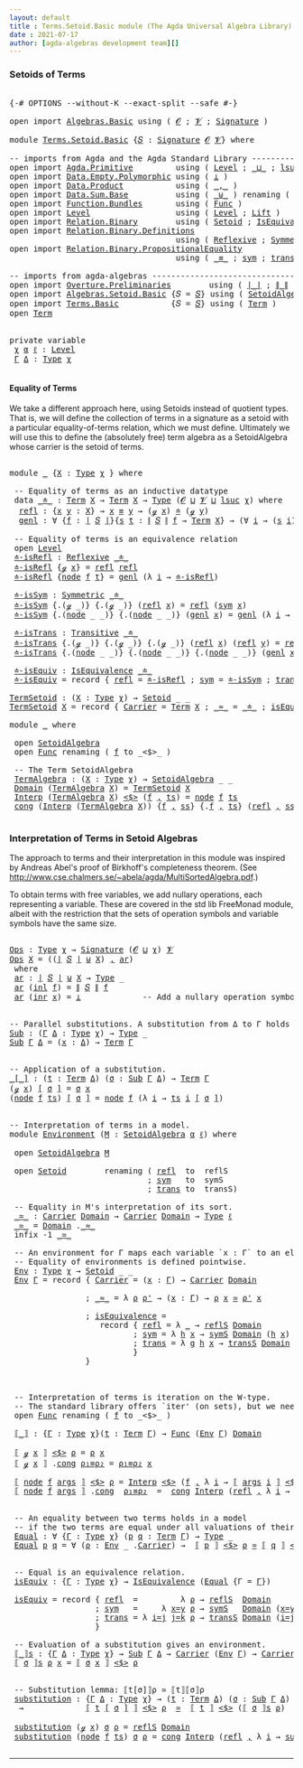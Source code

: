 ```yaml
---
layout: default
title : Terms.Setoid.Basic module (The Agda Universal Algebra Library)
date : 2021-07-17
author: [agda-algebras development team][]
---
```


### Setoids of Terms

<pre class="Agda">

<a id="194" class="Symbol">{-#</a> <a id="198" class="Keyword">OPTIONS</a> <a id="206" class="Pragma">--without-K</a> <a id="218" class="Pragma">--exact-split</a> <a id="232" class="Pragma">--safe</a> <a id="239" class="Symbol">#-}</a>

<a id="244" class="Keyword">open</a> <a id="249" class="Keyword">import</a> <a id="256" href="Algebras.Basic.html" class="Module">Algebras.Basic</a> <a id="271" class="Keyword">using</a> <a id="277" class="Symbol">(</a> <a id="279" href="Algebras.Basic.html#1210" class="Generalizable">𝓞</a> <a id="281" class="Symbol">;</a> <a id="283" href="Algebras.Basic.html#1212" class="Generalizable">𝓥</a> <a id="285" class="Symbol">;</a> <a id="287" href="Algebras.Basic.html#3576" class="Function">Signature</a> <a id="297" class="Symbol">)</a>

<a id="300" class="Keyword">module</a> <a id="307" href="Terms.Setoid.Basic.html" class="Module">Terms.Setoid.Basic</a> <a id="326" class="Symbol">{</a><a id="327" href="Terms.Setoid.Basic.html#327" class="Bound">𝑆</a> <a id="329" class="Symbol">:</a> <a id="331" href="Algebras.Basic.html#3576" class="Function">Signature</a> <a id="341" href="Algebras.Basic.html#1210" class="Generalizable">𝓞</a> <a id="343" href="Algebras.Basic.html#1212" class="Generalizable">𝓥</a><a id="344" class="Symbol">}</a> <a id="346" class="Keyword">where</a>

<a id="353" class="Comment">-- imports from Agda and the Agda Standard Library -------------------------------------------</a>
<a id="448" class="Keyword">open</a> <a id="453" class="Keyword">import</a> <a id="460" href="Agda.Primitive.html" class="Module">Agda.Primitive</a>         <a id="483" class="Keyword">using</a> <a id="489" class="Symbol">(</a> <a id="491" href="Agda.Primitive.html#597" class="Postulate">Level</a> <a id="497" class="Symbol">;</a> <a id="499" href="Agda.Primitive.html#810" class="Primitive Operator">_⊔_</a> <a id="503" class="Symbol">;</a> <a id="505" href="Agda.Primitive.html#780" class="Primitive">lsuc</a> <a id="510" class="Symbol">)</a> <a id="512" class="Keyword">renaming</a> <a id="521" class="Symbol">(</a> <a id="523" href="Agda.Primitive.html#326" class="Primitive">Set</a> <a id="527" class="Symbol">to</a> <a id="530" class="Primitive">Type</a> <a id="535" class="Symbol">)</a>
<a id="537" class="Keyword">open</a> <a id="542" class="Keyword">import</a> <a id="549" href="Data.Empty.Polymorphic.html" class="Module">Data.Empty.Polymorphic</a> <a id="572" class="Keyword">using</a> <a id="578" class="Symbol">(</a> <a id="580" href="Data.Empty.Polymorphic.html#331" class="Function">⊥</a> <a id="582" class="Symbol">)</a>
<a id="584" class="Keyword">open</a> <a id="589" class="Keyword">import</a> <a id="596" href="Data.Product.html" class="Module">Data.Product</a>           <a id="619" class="Keyword">using</a> <a id="625" class="Symbol">(</a> <a id="627" href="Agda.Builtin.Sigma.html#236" class="InductiveConstructor Operator">_,_</a> <a id="631" class="Symbol">)</a>
<a id="633" class="Keyword">open</a> <a id="638" class="Keyword">import</a> <a id="645" href="Data.Sum.Base.html" class="Module">Data.Sum.Base</a>          <a id="668" class="Keyword">using</a> <a id="674" class="Symbol">(</a> <a id="676" href="Data.Sum.Base.html#734" class="Datatype Operator">_⊎_</a> <a id="680" class="Symbol">)</a> <a id="682" class="Keyword">renaming</a> <a id="691" class="Symbol">(</a> <a id="693" href="Data.Sum.Base.html#784" class="InductiveConstructor">inj₁</a> <a id="698" class="Symbol">to</a> <a id="701" class="InductiveConstructor">inl</a> <a id="705" class="Symbol">;</a> <a id="707" href="Data.Sum.Base.html#809" class="InductiveConstructor">inj₂</a> <a id="712" class="Symbol">to</a> <a id="715" class="InductiveConstructor">inr</a> <a id="719" class="Symbol">)</a>
<a id="721" class="Keyword">open</a> <a id="726" class="Keyword">import</a> <a id="733" href="Function.Bundles.html" class="Module">Function.Bundles</a>       <a id="756" class="Keyword">using</a> <a id="762" class="Symbol">(</a> <a id="764" href="Function.Bundles.html#1868" class="Record">Func</a> <a id="769" class="Symbol">)</a>
<a id="771" class="Keyword">open</a> <a id="776" class="Keyword">import</a> <a id="783" href="Level.html" class="Module">Level</a>                  <a id="806" class="Keyword">using</a> <a id="812" class="Symbol">(</a> <a id="814" href="Agda.Primitive.html#597" class="Postulate">Level</a> <a id="820" class="Symbol">;</a> <a id="822" href="Level.html#400" class="Record">Lift</a> <a id="827" class="Symbol">)</a>
<a id="829" class="Keyword">open</a> <a id="834" class="Keyword">import</a> <a id="841" href="Relation.Binary.html" class="Module">Relation.Binary</a>        <a id="864" class="Keyword">using</a> <a id="870" class="Symbol">(</a> <a id="872" href="Relation.Binary.Bundles.html#1009" class="Record">Setoid</a> <a id="879" class="Symbol">;</a> <a id="881" href="Relation.Binary.Structures.html#1522" class="Record">IsEquivalence</a> <a id="895" class="Symbol">)</a>
<a id="897" class="Keyword">open</a> <a id="902" class="Keyword">import</a> <a id="909" href="Relation.Binary.Definitions.html" class="Module">Relation.Binary.Definitions</a>
                                   <a id="972" class="Keyword">using</a> <a id="978" class="Symbol">(</a> <a id="980" href="Relation.Binary.Definitions.html#1339" class="Function">Reflexive</a> <a id="990" class="Symbol">;</a> <a id="992" href="Relation.Binary.Definitions.html#1498" class="Function">Symmetric</a> <a id="1002" class="Symbol">;</a> <a id="1004" href="Relation.Binary.Definitions.html#1978" class="Function">Transitive</a> <a id="1015" class="Symbol">)</a>
<a id="1017" class="Keyword">open</a> <a id="1022" class="Keyword">import</a> <a id="1029" href="Relation.Binary.PropositionalEquality.html" class="Module">Relation.Binary.PropositionalEquality</a>
                                   <a id="1102" class="Keyword">using</a> <a id="1108" class="Symbol">(</a> <a id="1110" href="Agda.Builtin.Equality.html#151" class="Datatype Operator">_≡_</a> <a id="1114" class="Symbol">;</a> <a id="1116" href="Relation.Binary.PropositionalEquality.Core.html#1684" class="Function">sym</a> <a id="1120" class="Symbol">;</a> <a id="1122" href="Relation.Binary.PropositionalEquality.Core.html#1729" class="Function">trans</a> <a id="1128" class="Symbol">;</a> <a id="1130" href="Agda.Builtin.Equality.html#208" class="InductiveConstructor">refl</a> <a id="1135" class="Symbol">)</a>

<a id="1138" class="Comment">-- imports from agda-algebras --------------------------------------------------------------</a>
<a id="1231" class="Keyword">open</a> <a id="1236" class="Keyword">import</a> <a id="1243" href="Overture.Preliminaries.html" class="Module">Overture.Preliminaries</a>        <a id="1273" class="Keyword">using</a> <a id="1279" class="Symbol">(</a> <a id="1281" href="Overture.Preliminaries.html#4155" class="Function Operator">∣_∣</a> <a id="1285" class="Symbol">;</a> <a id="1287" href="Overture.Preliminaries.html#4193" class="Function Operator">∥_∥</a> <a id="1291" class="Symbol">)</a>
<a id="1293" class="Keyword">open</a> <a id="1298" class="Keyword">import</a> <a id="1305" href="Algebras.Setoid.Basic.html" class="Module">Algebras.Setoid.Basic</a> <a id="1327" class="Symbol">{</a><a id="1328" class="Argument">𝑆</a> <a id="1330" class="Symbol">=</a> <a id="1332" href="Terms.Setoid.Basic.html#327" class="Bound">𝑆</a><a id="1333" class="Symbol">}</a> <a id="1335" class="Keyword">using</a> <a id="1341" class="Symbol">(</a> <a id="1343" href="Algebras.Setoid.Basic.html#3113" class="Record">SetoidAlgebra</a> <a id="1357" class="Symbol">)</a>
<a id="1359" class="Keyword">open</a> <a id="1364" class="Keyword">import</a> <a id="1371" href="Terms.Basic.html" class="Module">Terms.Basic</a>           <a id="1393" class="Symbol">{</a><a id="1394" class="Argument">𝑆</a> <a id="1396" class="Symbol">=</a> <a id="1398" href="Terms.Setoid.Basic.html#327" class="Bound">𝑆</a><a id="1399" class="Symbol">}</a> <a id="1401" class="Keyword">using</a> <a id="1407" class="Symbol">(</a> <a id="1409" href="Terms.Basic.html#1823" class="Datatype">Term</a> <a id="1414" class="Symbol">)</a>
<a id="1416" class="Keyword">open</a> <a id="1421" href="Terms.Basic.html#1823" class="Module">Term</a>


<a id="1428" class="Keyword">private</a> <a id="1436" class="Keyword">variable</a>
 <a id="1446" href="Terms.Setoid.Basic.html#1446" class="Generalizable">χ</a> <a id="1448" href="Terms.Setoid.Basic.html#1448" class="Generalizable">α</a> <a id="1450" href="Terms.Setoid.Basic.html#1450" class="Generalizable">ℓ</a> <a id="1452" class="Symbol">:</a> <a id="1454" href="Agda.Primitive.html#597" class="Postulate">Level</a>
 <a id="1461" href="Terms.Setoid.Basic.html#1461" class="Generalizable">Γ</a> <a id="1463" href="Terms.Setoid.Basic.html#1463" class="Generalizable">Δ</a> <a id="1465" class="Symbol">:</a> <a id="1467" href="Terms.Setoid.Basic.html#530" class="Primitive">Type</a> <a id="1472" href="Terms.Setoid.Basic.html#1446" class="Generalizable">χ</a>

</pre>


#### Equality of Terms

We take a different approach here, using Setoids instead of quotient types.
That is, we will define the collection of terms in a signature as a setoid
with a particular equality-of-terms relation, which we must define.
Ultimately we will use this to define the (absolutely free) term algebra
as a SetoidAlgebra whose carrier is the setoid of terms.

<pre class="Agda">

<a id="1876" class="Keyword">module</a> <a id="1883" href="Terms.Setoid.Basic.html#1883" class="Module">_</a> <a id="1885" class="Symbol">{</a><a id="1886" href="Terms.Setoid.Basic.html#1886" class="Bound">X</a> <a id="1888" class="Symbol">:</a> <a id="1890" href="Terms.Setoid.Basic.html#530" class="Primitive">Type</a> <a id="1895" href="Terms.Setoid.Basic.html#1446" class="Generalizable">χ</a> <a id="1897" class="Symbol">}</a> <a id="1899" class="Keyword">where</a>

 <a id="1907" class="Comment">-- Equality of terms as an inductive datatype</a>
 <a id="1954" class="Keyword">data</a> <a id="1959" href="Terms.Setoid.Basic.html#1959" class="Datatype Operator">_≐_</a> <a id="1963" class="Symbol">:</a> <a id="1965" href="Terms.Basic.html#1823" class="Datatype">Term</a> <a id="1970" href="Terms.Setoid.Basic.html#1886" class="Bound">X</a> <a id="1972" class="Symbol">→</a> <a id="1974" href="Terms.Basic.html#1823" class="Datatype">Term</a> <a id="1979" href="Terms.Setoid.Basic.html#1886" class="Bound">X</a> <a id="1981" class="Symbol">→</a> <a id="1983" href="Terms.Setoid.Basic.html#530" class="Primitive">Type</a> <a id="1988" class="Symbol">(</a><a id="1989" href="Terms.Setoid.Basic.html#341" class="Bound">𝓞</a> <a id="1991" href="Agda.Primitive.html#810" class="Primitive Operator">⊔</a> <a id="1993" href="Terms.Setoid.Basic.html#343" class="Bound">𝓥</a> <a id="1995" href="Agda.Primitive.html#810" class="Primitive Operator">⊔</a> <a id="1997" href="Agda.Primitive.html#780" class="Primitive">lsuc</a> <a id="2002" href="Terms.Setoid.Basic.html#1895" class="Bound">χ</a><a id="2003" class="Symbol">)</a> <a id="2005" class="Keyword">where</a>
  <a id="2013" href="Terms.Setoid.Basic.html#2013" class="InductiveConstructor">refl</a> <a id="2018" class="Symbol">:</a> <a id="2020" class="Symbol">{</a><a id="2021" href="Terms.Setoid.Basic.html#2021" class="Bound">x</a> <a id="2023" href="Terms.Setoid.Basic.html#2023" class="Bound">y</a> <a id="2025" class="Symbol">:</a> <a id="2027" href="Terms.Setoid.Basic.html#1886" class="Bound">X</a><a id="2028" class="Symbol">}</a> <a id="2030" class="Symbol">→</a> <a id="2032" href="Terms.Setoid.Basic.html#2021" class="Bound">x</a> <a id="2034" href="Agda.Builtin.Equality.html#151" class="Datatype Operator">≡</a> <a id="2036" href="Terms.Setoid.Basic.html#2023" class="Bound">y</a> <a id="2038" class="Symbol">→</a> <a id="2040" class="Symbol">(</a><a id="2041" href="Terms.Basic.html#1864" class="InductiveConstructor">ℊ</a> <a id="2043" href="Terms.Setoid.Basic.html#2021" class="Bound">x</a><a id="2044" class="Symbol">)</a> <a id="2046" href="Terms.Setoid.Basic.html#1959" class="Datatype Operator">≐</a> <a id="2048" class="Symbol">(</a><a id="2049" href="Terms.Basic.html#1864" class="InductiveConstructor">ℊ</a> <a id="2051" href="Terms.Setoid.Basic.html#2023" class="Bound">y</a><a id="2052" class="Symbol">)</a>
  <a id="2056" href="Terms.Setoid.Basic.html#2056" class="InductiveConstructor">genl</a> <a id="2061" class="Symbol">:</a> <a id="2063" class="Symbol">∀</a> <a id="2065" class="Symbol">{</a><a id="2066" href="Terms.Setoid.Basic.html#2066" class="Bound">f</a> <a id="2068" class="Symbol">:</a> <a id="2070" href="Overture.Preliminaries.html#4155" class="Function Operator">∣</a> <a id="2072" href="Terms.Setoid.Basic.html#327" class="Bound">𝑆</a> <a id="2074" href="Overture.Preliminaries.html#4155" class="Function Operator">∣</a><a id="2075" class="Symbol">}{</a><a id="2077" href="Terms.Setoid.Basic.html#2077" class="Bound">s</a> <a id="2079" href="Terms.Setoid.Basic.html#2079" class="Bound">t</a> <a id="2081" class="Symbol">:</a> <a id="2083" href="Overture.Preliminaries.html#4193" class="Function Operator">∥</a> <a id="2085" href="Terms.Setoid.Basic.html#327" class="Bound">𝑆</a> <a id="2087" href="Overture.Preliminaries.html#4193" class="Function Operator">∥</a> <a id="2089" href="Terms.Setoid.Basic.html#2066" class="Bound">f</a> <a id="2091" class="Symbol">→</a> <a id="2093" href="Terms.Basic.html#1823" class="Datatype">Term</a> <a id="2098" href="Terms.Setoid.Basic.html#1886" class="Bound">X</a><a id="2099" class="Symbol">}</a> <a id="2101" class="Symbol">→</a> <a id="2103" class="Symbol">(∀</a> <a id="2106" href="Terms.Setoid.Basic.html#2106" class="Bound">i</a> <a id="2108" class="Symbol">→</a> <a id="2110" class="Symbol">(</a><a id="2111" href="Terms.Setoid.Basic.html#2077" class="Bound">s</a> <a id="2113" href="Terms.Setoid.Basic.html#2106" class="Bound">i</a><a id="2114" class="Symbol">)</a> <a id="2116" href="Terms.Setoid.Basic.html#1959" class="Datatype Operator">≐</a> <a id="2118" class="Symbol">(</a><a id="2119" href="Terms.Setoid.Basic.html#2079" class="Bound">t</a> <a id="2121" href="Terms.Setoid.Basic.html#2106" class="Bound">i</a><a id="2122" class="Symbol">))</a> <a id="2125" class="Symbol">→</a> <a id="2127" class="Symbol">(</a><a id="2128" href="Terms.Basic.html#1906" class="InductiveConstructor">node</a> <a id="2133" href="Terms.Setoid.Basic.html#2066" class="Bound">f</a> <a id="2135" href="Terms.Setoid.Basic.html#2077" class="Bound">s</a><a id="2136" class="Symbol">)</a> <a id="2138" href="Terms.Setoid.Basic.html#1959" class="Datatype Operator">≐</a> <a id="2140" class="Symbol">(</a><a id="2141" href="Terms.Basic.html#1906" class="InductiveConstructor">node</a> <a id="2146" href="Terms.Setoid.Basic.html#2066" class="Bound">f</a> <a id="2148" href="Terms.Setoid.Basic.html#2079" class="Bound">t</a><a id="2149" class="Symbol">)</a>

 <a id="2153" class="Comment">-- Equality of terms is an equivalence relation</a>
 <a id="2202" class="Keyword">open</a> <a id="2207" href="Level.html" class="Module">Level</a>
 <a id="2214" href="Terms.Setoid.Basic.html#2214" class="Function">≐-isRefl</a> <a id="2223" class="Symbol">:</a> <a id="2225" href="Relation.Binary.Definitions.html#1339" class="Function">Reflexive</a> <a id="2235" href="Terms.Setoid.Basic.html#1959" class="Datatype Operator">_≐_</a>
 <a id="2240" href="Terms.Setoid.Basic.html#2214" class="Function">≐-isRefl</a> <a id="2249" class="Symbol">{</a><a id="2250" href="Terms.Basic.html#1864" class="InductiveConstructor">ℊ</a> <a id="2252" href="Terms.Setoid.Basic.html#2252" class="Bound">x</a><a id="2253" class="Symbol">}</a> <a id="2255" class="Symbol">=</a> <a id="2257" href="Terms.Setoid.Basic.html#2013" class="InductiveConstructor">refl</a> <a id="2262" href="Agda.Builtin.Equality.html#208" class="InductiveConstructor">refl</a>
 <a id="2268" href="Terms.Setoid.Basic.html#2214" class="Function">≐-isRefl</a> <a id="2277" class="Symbol">{</a><a id="2278" href="Terms.Basic.html#1906" class="InductiveConstructor">node</a> <a id="2283" href="Terms.Setoid.Basic.html#2283" class="Bound">f</a> <a id="2285" href="Terms.Setoid.Basic.html#2285" class="Bound">t</a><a id="2286" class="Symbol">}</a> <a id="2288" class="Symbol">=</a> <a id="2290" href="Terms.Setoid.Basic.html#2056" class="InductiveConstructor">genl</a> <a id="2295" class="Symbol">(λ</a> <a id="2298" href="Terms.Setoid.Basic.html#2298" class="Bound">i</a> <a id="2300" class="Symbol">→</a> <a id="2302" href="Terms.Setoid.Basic.html#2214" class="Function">≐-isRefl</a><a id="2310" class="Symbol">)</a>

 <a id="2314" href="Terms.Setoid.Basic.html#2314" class="Function">≐-isSym</a> <a id="2322" class="Symbol">:</a> <a id="2324" href="Relation.Binary.Definitions.html#1498" class="Function">Symmetric</a> <a id="2334" href="Terms.Setoid.Basic.html#1959" class="Datatype Operator">_≐_</a>
 <a id="2339" href="Terms.Setoid.Basic.html#2314" class="Function">≐-isSym</a> <a id="2347" class="Symbol">{</a><a id="2348" class="DottedPattern Symbol">.(</a><a id="2350" href="Terms.Basic.html#1864" class="DottedPattern InductiveConstructor">ℊ</a> <a id="2352" class="DottedPattern Symbol">_)</a><a id="2354" class="Symbol">}</a> <a id="2356" class="Symbol">{</a><a id="2357" class="DottedPattern Symbol">.(</a><a id="2359" href="Terms.Basic.html#1864" class="DottedPattern InductiveConstructor">ℊ</a> <a id="2361" class="DottedPattern Symbol">_)</a><a id="2363" class="Symbol">}</a> <a id="2365" class="Symbol">(</a><a id="2366" href="Terms.Setoid.Basic.html#2013" class="InductiveConstructor">refl</a> <a id="2371" href="Terms.Setoid.Basic.html#2371" class="Bound">x</a><a id="2372" class="Symbol">)</a> <a id="2374" class="Symbol">=</a> <a id="2376" href="Terms.Setoid.Basic.html#2013" class="InductiveConstructor">refl</a> <a id="2381" class="Symbol">(</a><a id="2382" href="Relation.Binary.PropositionalEquality.Core.html#1684" class="Function">sym</a> <a id="2386" href="Terms.Setoid.Basic.html#2371" class="Bound">x</a><a id="2387" class="Symbol">)</a>
 <a id="2390" href="Terms.Setoid.Basic.html#2314" class="Function">≐-isSym</a> <a id="2398" class="Symbol">{</a><a id="2399" class="DottedPattern Symbol">.(</a><a id="2401" href="Terms.Basic.html#1906" class="DottedPattern InductiveConstructor">node</a> <a id="2406" class="DottedPattern Symbol">_</a> <a id="2408" class="DottedPattern Symbol">_)</a><a id="2410" class="Symbol">}</a> <a id="2412" class="Symbol">{</a><a id="2413" class="DottedPattern Symbol">.(</a><a id="2415" href="Terms.Basic.html#1906" class="DottedPattern InductiveConstructor">node</a> <a id="2420" class="DottedPattern Symbol">_</a> <a id="2422" class="DottedPattern Symbol">_)</a><a id="2424" class="Symbol">}</a> <a id="2426" class="Symbol">(</a><a id="2427" href="Terms.Setoid.Basic.html#2056" class="InductiveConstructor">genl</a> <a id="2432" href="Terms.Setoid.Basic.html#2432" class="Bound">x</a><a id="2433" class="Symbol">)</a> <a id="2435" class="Symbol">=</a> <a id="2437" href="Terms.Setoid.Basic.html#2056" class="InductiveConstructor">genl</a> <a id="2442" class="Symbol">(λ</a> <a id="2445" href="Terms.Setoid.Basic.html#2445" class="Bound">i</a> <a id="2447" class="Symbol">→</a> <a id="2449" href="Terms.Setoid.Basic.html#2314" class="Function">≐-isSym</a> <a id="2457" class="Symbol">(</a><a id="2458" href="Terms.Setoid.Basic.html#2432" class="Bound">x</a> <a id="2460" href="Terms.Setoid.Basic.html#2445" class="Bound">i</a><a id="2461" class="Symbol">))</a>

 <a id="2466" href="Terms.Setoid.Basic.html#2466" class="Function">≐-isTrans</a> <a id="2476" class="Symbol">:</a> <a id="2478" href="Relation.Binary.Definitions.html#1978" class="Function">Transitive</a> <a id="2489" href="Terms.Setoid.Basic.html#1959" class="Datatype Operator">_≐_</a>
 <a id="2494" href="Terms.Setoid.Basic.html#2466" class="Function">≐-isTrans</a> <a id="2504" class="Symbol">{</a><a id="2505" class="DottedPattern Symbol">.(</a><a id="2507" href="Terms.Basic.html#1864" class="DottedPattern InductiveConstructor">ℊ</a> <a id="2509" class="DottedPattern Symbol">_)</a><a id="2511" class="Symbol">}</a> <a id="2513" class="Symbol">{</a><a id="2514" class="DottedPattern Symbol">.(</a><a id="2516" href="Terms.Basic.html#1864" class="DottedPattern InductiveConstructor">ℊ</a> <a id="2518" class="DottedPattern Symbol">_)</a><a id="2520" class="Symbol">}</a> <a id="2522" class="Symbol">{</a><a id="2523" class="DottedPattern Symbol">.(</a><a id="2525" href="Terms.Basic.html#1864" class="DottedPattern InductiveConstructor">ℊ</a> <a id="2527" class="DottedPattern Symbol">_)</a><a id="2529" class="Symbol">}</a> <a id="2531" class="Symbol">(</a><a id="2532" href="Terms.Setoid.Basic.html#2013" class="InductiveConstructor">refl</a> <a id="2537" href="Terms.Setoid.Basic.html#2537" class="Bound">x</a><a id="2538" class="Symbol">)</a> <a id="2540" class="Symbol">(</a><a id="2541" href="Terms.Setoid.Basic.html#2013" class="InductiveConstructor">refl</a> <a id="2546" href="Terms.Setoid.Basic.html#2546" class="Bound">y</a><a id="2547" class="Symbol">)</a> <a id="2549" class="Symbol">=</a> <a id="2551" href="Terms.Setoid.Basic.html#2013" class="InductiveConstructor">refl</a> <a id="2556" class="Symbol">(</a><a id="2557" href="Relation.Binary.PropositionalEquality.Core.html#1729" class="Function">trans</a> <a id="2563" href="Terms.Setoid.Basic.html#2537" class="Bound">x</a> <a id="2565" href="Terms.Setoid.Basic.html#2546" class="Bound">y</a><a id="2566" class="Symbol">)</a>
 <a id="2569" href="Terms.Setoid.Basic.html#2466" class="Function">≐-isTrans</a> <a id="2579" class="Symbol">{</a><a id="2580" class="DottedPattern Symbol">.(</a><a id="2582" href="Terms.Basic.html#1906" class="DottedPattern InductiveConstructor">node</a> <a id="2587" class="DottedPattern Symbol">_</a> <a id="2589" class="DottedPattern Symbol">_)</a><a id="2591" class="Symbol">}</a> <a id="2593" class="Symbol">{</a><a id="2594" class="DottedPattern Symbol">.(</a><a id="2596" href="Terms.Basic.html#1906" class="DottedPattern InductiveConstructor">node</a> <a id="2601" class="DottedPattern Symbol">_</a> <a id="2603" class="DottedPattern Symbol">_)</a><a id="2605" class="Symbol">}</a> <a id="2607" class="Symbol">{</a><a id="2608" class="DottedPattern Symbol">.(</a><a id="2610" href="Terms.Basic.html#1906" class="DottedPattern InductiveConstructor">node</a> <a id="2615" class="DottedPattern Symbol">_</a> <a id="2617" class="DottedPattern Symbol">_)</a><a id="2619" class="Symbol">}</a> <a id="2621" class="Symbol">(</a><a id="2622" href="Terms.Setoid.Basic.html#2056" class="InductiveConstructor">genl</a> <a id="2627" href="Terms.Setoid.Basic.html#2627" class="Bound">x</a><a id="2628" class="Symbol">)</a> <a id="2630" class="Symbol">(</a><a id="2631" href="Terms.Setoid.Basic.html#2056" class="InductiveConstructor">genl</a> <a id="2636" href="Terms.Setoid.Basic.html#2636" class="Bound">y</a><a id="2637" class="Symbol">)</a> <a id="2639" class="Symbol">=</a> <a id="2641" href="Terms.Setoid.Basic.html#2056" class="InductiveConstructor">genl</a> <a id="2646" class="Symbol">(λ</a> <a id="2649" href="Terms.Setoid.Basic.html#2649" class="Bound">i</a> <a id="2651" class="Symbol">→</a> <a id="2653" href="Terms.Setoid.Basic.html#2466" class="Function">≐-isTrans</a> <a id="2663" class="Symbol">(</a><a id="2664" href="Terms.Setoid.Basic.html#2627" class="Bound">x</a> <a id="2666" href="Terms.Setoid.Basic.html#2649" class="Bound">i</a><a id="2667" class="Symbol">)</a> <a id="2669" class="Symbol">(</a><a id="2670" href="Terms.Setoid.Basic.html#2636" class="Bound">y</a> <a id="2672" href="Terms.Setoid.Basic.html#2649" class="Bound">i</a><a id="2673" class="Symbol">))</a>

 <a id="2678" href="Terms.Setoid.Basic.html#2678" class="Function">≐-isEquiv</a> <a id="2688" class="Symbol">:</a> <a id="2690" href="Relation.Binary.Structures.html#1522" class="Record">IsEquivalence</a> <a id="2704" href="Terms.Setoid.Basic.html#1959" class="Datatype Operator">_≐_</a>
 <a id="2709" href="Terms.Setoid.Basic.html#2678" class="Function">≐-isEquiv</a> <a id="2719" class="Symbol">=</a> <a id="2721" class="Keyword">record</a> <a id="2728" class="Symbol">{</a> <a id="2730" href="Relation.Binary.Structures.html#1568" class="Field">refl</a> <a id="2735" class="Symbol">=</a> <a id="2737" href="Terms.Setoid.Basic.html#2214" class="Function">≐-isRefl</a> <a id="2746" class="Symbol">;</a> <a id="2748" href="Relation.Binary.Structures.html#1594" class="Field">sym</a> <a id="2752" class="Symbol">=</a> <a id="2754" href="Terms.Setoid.Basic.html#2314" class="Function">≐-isSym</a> <a id="2762" class="Symbol">;</a> <a id="2764" href="Relation.Binary.Structures.html#1620" class="Field">trans</a> <a id="2770" class="Symbol">=</a> <a id="2772" href="Terms.Setoid.Basic.html#2466" class="Function">≐-isTrans</a> <a id="2782" class="Symbol">}</a>

<a id="TermSetoid"></a><a id="2785" href="Terms.Setoid.Basic.html#2785" class="Function">TermSetoid</a> <a id="2796" class="Symbol">:</a> <a id="2798" class="Symbol">(</a><a id="2799" href="Terms.Setoid.Basic.html#2799" class="Bound">X</a> <a id="2801" class="Symbol">:</a> <a id="2803" href="Terms.Setoid.Basic.html#530" class="Primitive">Type</a> <a id="2808" href="Terms.Setoid.Basic.html#1446" class="Generalizable">χ</a><a id="2809" class="Symbol">)</a> <a id="2811" class="Symbol">→</a> <a id="2813" href="Relation.Binary.Bundles.html#1009" class="Record">Setoid</a> <a id="2820" class="Symbol">_</a> <a id="2822" class="Symbol">_</a>
<a id="2824" href="Terms.Setoid.Basic.html#2785" class="Function">TermSetoid</a> <a id="2835" href="Terms.Setoid.Basic.html#2835" class="Bound">X</a> <a id="2837" class="Symbol">=</a> <a id="2839" class="Keyword">record</a> <a id="2846" class="Symbol">{</a> <a id="2848" href="Relation.Binary.Bundles.html#1072" class="Field">Carrier</a> <a id="2856" class="Symbol">=</a> <a id="2858" href="Terms.Basic.html#1823" class="Datatype">Term</a> <a id="2863" href="Terms.Setoid.Basic.html#2835" class="Bound">X</a> <a id="2865" class="Symbol">;</a> <a id="2867" href="Relation.Binary.Bundles.html#1098" class="Field Operator">_≈_</a> <a id="2871" class="Symbol">=</a> <a id="2873" href="Terms.Setoid.Basic.html#1959" class="Datatype Operator">_≐_</a> <a id="2877" class="Symbol">;</a> <a id="2879" href="Relation.Binary.Bundles.html#1132" class="Field">isEquivalence</a> <a id="2893" class="Symbol">=</a> <a id="2895" href="Terms.Setoid.Basic.html#2678" class="Function">≐-isEquiv</a> <a id="2905" class="Symbol">}</a>

<a id="2908" class="Keyword">module</a> <a id="2915" href="Terms.Setoid.Basic.html#2915" class="Module">_</a> <a id="2917" class="Keyword">where</a>

 <a id="2925" class="Keyword">open</a> <a id="2930" href="Algebras.Setoid.Basic.html#3113" class="Module">SetoidAlgebra</a>
 <a id="2945" class="Keyword">open</a> <a id="2950" href="Function.Bundles.html#1868" class="Module">Func</a> <a id="2955" class="Keyword">renaming</a> <a id="2964" class="Symbol">(</a> <a id="2966" href="Function.Bundles.html#1919" class="Field">f</a> <a id="2968" class="Symbol">to</a> <a id="2971" class="Field">_&lt;$&gt;_</a> <a id="2977" class="Symbol">)</a>

 <a id="2981" class="Comment">-- The Term SetoidAlgebra</a>
 <a id="3008" href="Terms.Setoid.Basic.html#3008" class="Function">TermAlgebra</a> <a id="3020" class="Symbol">:</a> <a id="3022" class="Symbol">(</a><a id="3023" href="Terms.Setoid.Basic.html#3023" class="Bound">X</a> <a id="3025" class="Symbol">:</a> <a id="3027" href="Terms.Setoid.Basic.html#530" class="Primitive">Type</a> <a id="3032" href="Terms.Setoid.Basic.html#1446" class="Generalizable">χ</a><a id="3033" class="Symbol">)</a> <a id="3035" class="Symbol">→</a> <a id="3037" href="Algebras.Setoid.Basic.html#3113" class="Record">SetoidAlgebra</a> <a id="3051" class="Symbol">_</a> <a id="3053" class="Symbol">_</a>
 <a id="3056" href="Algebras.Setoid.Basic.html#3179" class="Field">Domain</a> <a id="3063" class="Symbol">(</a><a id="3064" href="Terms.Setoid.Basic.html#3008" class="Function">TermAlgebra</a> <a id="3076" href="Terms.Setoid.Basic.html#3076" class="Bound">X</a><a id="3077" class="Symbol">)</a> <a id="3079" class="Symbol">=</a> <a id="3081" href="Terms.Setoid.Basic.html#2785" class="Function">TermSetoid</a> <a id="3092" href="Terms.Setoid.Basic.html#3076" class="Bound">X</a>
 <a id="3095" href="Algebras.Setoid.Basic.html#3203" class="Field">Interp</a> <a id="3102" class="Symbol">(</a><a id="3103" href="Terms.Setoid.Basic.html#3008" class="Function">TermAlgebra</a> <a id="3115" href="Terms.Setoid.Basic.html#3115" class="Bound">X</a><a id="3116" class="Symbol">)</a> <a id="3118" href="Terms.Setoid.Basic.html#2971" class="Field Operator">&lt;$&gt;</a> <a id="3122" class="Symbol">(</a><a id="3123" href="Terms.Setoid.Basic.html#3123" class="Bound">f</a> <a id="3125" href="Agda.Builtin.Sigma.html#236" class="InductiveConstructor Operator">,</a> <a id="3127" href="Terms.Setoid.Basic.html#3127" class="Bound">ts</a><a id="3129" class="Symbol">)</a> <a id="3131" class="Symbol">=</a> <a id="3133" href="Terms.Basic.html#1906" class="InductiveConstructor">node</a> <a id="3138" href="Terms.Setoid.Basic.html#3123" class="Bound">f</a> <a id="3140" href="Terms.Setoid.Basic.html#3127" class="Bound">ts</a>
 <a id="3144" href="Function.Bundles.html#1938" class="Field">cong</a> <a id="3149" class="Symbol">(</a><a id="3150" href="Algebras.Setoid.Basic.html#3203" class="Field">Interp</a> <a id="3157" class="Symbol">(</a><a id="3158" href="Terms.Setoid.Basic.html#3008" class="Function">TermAlgebra</a> <a id="3170" href="Terms.Setoid.Basic.html#3170" class="Bound">X</a><a id="3171" class="Symbol">))</a> <a id="3174" class="Symbol">{</a><a id="3175" href="Terms.Setoid.Basic.html#3175" class="Bound">f</a> <a id="3177" href="Agda.Builtin.Sigma.html#236" class="InductiveConstructor Operator">,</a> <a id="3179" href="Terms.Setoid.Basic.html#3179" class="Bound">ss</a><a id="3181" class="Symbol">}</a> <a id="3183" class="Symbol">{</a><a id="3184" class="DottedPattern Symbol">.</a><a id="3185" href="Terms.Setoid.Basic.html#3175" class="DottedPattern Bound">f</a> <a id="3187" href="Agda.Builtin.Sigma.html#236" class="InductiveConstructor Operator">,</a> <a id="3189" href="Terms.Setoid.Basic.html#3189" class="Bound">ts</a><a id="3191" class="Symbol">}</a> <a id="3193" class="Symbol">(</a><a id="3194" href="Agda.Builtin.Equality.html#208" class="InductiveConstructor">refl</a> <a id="3199" href="Agda.Builtin.Sigma.html#236" class="InductiveConstructor Operator">,</a> <a id="3201" href="Terms.Setoid.Basic.html#3201" class="Bound">ss≈ts</a><a id="3206" class="Symbol">)</a> <a id="3208" class="Symbol">=</a> <a id="3210" href="Terms.Setoid.Basic.html#2056" class="InductiveConstructor">genl</a> <a id="3215" href="Terms.Setoid.Basic.html#3201" class="Bound">ss≈ts</a>

</pre>




### Interpretation of Terms in Setoid Algebras

The approach to terms and their interpretation in this module was inspired by
Andreas Abel's proof of Birkhoff's completeness theorem.
(See http://www.cse.chalmers.se/~abela/agda/MultiSortedAlgebra.pdf.)

To obtain terms with free variables, we add nullary operations, each representing a variable.
These are covered in the std lib FreeMonad module, albeit with the restriction that the sets of
operation symbols and variable symbols have the same size.

<pre class="Agda">

<a id="Ops"></a><a id="3754" href="Terms.Setoid.Basic.html#3754" class="Function">Ops</a> <a id="3758" class="Symbol">:</a> <a id="3760" href="Terms.Setoid.Basic.html#530" class="Primitive">Type</a> <a id="3765" href="Terms.Setoid.Basic.html#1446" class="Generalizable">χ</a> <a id="3767" class="Symbol">→</a> <a id="3769" href="Algebras.Basic.html#3576" class="Function">Signature</a> <a id="3779" class="Symbol">(</a><a id="3780" href="Terms.Setoid.Basic.html#341" class="Bound">𝓞</a> <a id="3782" href="Agda.Primitive.html#810" class="Primitive Operator">⊔</a> <a id="3784" href="Terms.Setoid.Basic.html#1446" class="Generalizable">χ</a><a id="3785" class="Symbol">)</a> <a id="3787" href="Terms.Setoid.Basic.html#343" class="Bound">𝓥</a>
<a id="3789" href="Terms.Setoid.Basic.html#3754" class="Function">Ops</a> <a id="3793" href="Terms.Setoid.Basic.html#3793" class="Bound">X</a> <a id="3795" class="Symbol">=</a> <a id="3797" class="Symbol">((</a><a id="3799" href="Overture.Preliminaries.html#4155" class="Function Operator">∣</a> <a id="3801" href="Terms.Setoid.Basic.html#327" class="Bound">𝑆</a> <a id="3803" href="Overture.Preliminaries.html#4155" class="Function Operator">∣</a> <a id="3805" href="Data.Sum.Base.html#734" class="Datatype Operator">⊎</a> <a id="3807" href="Terms.Setoid.Basic.html#3793" class="Bound">X</a><a id="3808" class="Symbol">)</a> <a id="3810" href="Agda.Builtin.Sigma.html#236" class="InductiveConstructor Operator">,</a> <a id="3812" href="Terms.Setoid.Basic.html#3824" class="Function">ar</a><a id="3814" class="Symbol">)</a>
 <a id="3817" class="Keyword">where</a>
 <a id="3824" href="Terms.Setoid.Basic.html#3824" class="Function">ar</a> <a id="3827" class="Symbol">:</a> <a id="3829" href="Overture.Preliminaries.html#4155" class="Function Operator">∣</a> <a id="3831" href="Terms.Setoid.Basic.html#327" class="Bound">𝑆</a> <a id="3833" href="Overture.Preliminaries.html#4155" class="Function Operator">∣</a> <a id="3835" href="Data.Sum.Base.html#734" class="Datatype Operator">⊎</a> <a id="3837" href="Terms.Setoid.Basic.html#3793" class="Bound">X</a> <a id="3839" class="Symbol">→</a> <a id="3841" href="Terms.Setoid.Basic.html#530" class="Primitive">Type</a> <a id="3846" class="Symbol">_</a>
 <a id="3849" href="Terms.Setoid.Basic.html#3824" class="Function">ar</a> <a id="3852" class="Symbol">(</a><a id="3853" href="Terms.Setoid.Basic.html#701" class="InductiveConstructor">inl</a> <a id="3857" href="Terms.Setoid.Basic.html#3857" class="Bound">f</a><a id="3858" class="Symbol">)</a> <a id="3860" class="Symbol">=</a> <a id="3862" href="Overture.Preliminaries.html#4193" class="Function Operator">∥</a> <a id="3864" href="Terms.Setoid.Basic.html#327" class="Bound">𝑆</a> <a id="3866" href="Overture.Preliminaries.html#4193" class="Function Operator">∥</a> <a id="3868" href="Terms.Setoid.Basic.html#3857" class="Bound">f</a>
 <a id="3871" href="Terms.Setoid.Basic.html#3824" class="Function">ar</a> <a id="3874" class="Symbol">(</a><a id="3875" href="Terms.Setoid.Basic.html#715" class="InductiveConstructor">inr</a> <a id="3879" href="Terms.Setoid.Basic.html#3879" class="Bound">x</a><a id="3880" class="Symbol">)</a> <a id="3882" class="Symbol">=</a> <a id="3884" href="Data.Empty.Polymorphic.html#331" class="Function">⊥</a>             <a id="3898" class="Comment">-- Add a nullary operation symbol for each variable symbol.</a>


<a id="3960" class="Comment">-- Parallel substitutions. A substitution from Δ to Γ holds a term in Γ for each variable in Δ.</a>
<a id="Sub"></a><a id="4056" href="Terms.Setoid.Basic.html#4056" class="Function">Sub</a> <a id="4060" class="Symbol">:</a> <a id="4062" class="Symbol">(</a><a id="4063" href="Terms.Setoid.Basic.html#4063" class="Bound">Γ</a> <a id="4065" href="Terms.Setoid.Basic.html#4065" class="Bound">Δ</a> <a id="4067" class="Symbol">:</a> <a id="4069" href="Terms.Setoid.Basic.html#530" class="Primitive">Type</a> <a id="4074" href="Terms.Setoid.Basic.html#1446" class="Generalizable">χ</a><a id="4075" class="Symbol">)</a> <a id="4077" class="Symbol">→</a> <a id="4079" href="Terms.Setoid.Basic.html#530" class="Primitive">Type</a> <a id="4084" class="Symbol">_</a>
<a id="4086" href="Terms.Setoid.Basic.html#4056" class="Function">Sub</a> <a id="4090" href="Terms.Setoid.Basic.html#4090" class="Bound">Γ</a> <a id="4092" href="Terms.Setoid.Basic.html#4092" class="Bound">Δ</a> <a id="4094" class="Symbol">=</a> <a id="4096" class="Symbol">(</a><a id="4097" href="Terms.Setoid.Basic.html#4097" class="Bound">x</a> <a id="4099" class="Symbol">:</a> <a id="4101" href="Terms.Setoid.Basic.html#4092" class="Bound">Δ</a><a id="4102" class="Symbol">)</a> <a id="4104" class="Symbol">→</a> <a id="4106" href="Terms.Basic.html#1823" class="Datatype">Term</a> <a id="4111" href="Terms.Setoid.Basic.html#4090" class="Bound">Γ</a>


<a id="4115" class="Comment">-- Application of a substitution.</a>
<a id="_[_]"></a><a id="4149" href="Terms.Setoid.Basic.html#4149" class="Function Operator">_[_]</a> <a id="4154" class="Symbol">:</a> <a id="4156" class="Symbol">(</a><a id="4157" href="Terms.Setoid.Basic.html#4157" class="Bound">t</a> <a id="4159" class="Symbol">:</a> <a id="4161" href="Terms.Basic.html#1823" class="Datatype">Term</a> <a id="4166" href="Terms.Setoid.Basic.html#1463" class="Generalizable">Δ</a><a id="4167" class="Symbol">)</a> <a id="4169" class="Symbol">(</a><a id="4170" href="Terms.Setoid.Basic.html#4170" class="Bound">σ</a> <a id="4172" class="Symbol">:</a> <a id="4174" href="Terms.Setoid.Basic.html#4056" class="Function">Sub</a> <a id="4178" href="Terms.Setoid.Basic.html#1461" class="Generalizable">Γ</a> <a id="4180" href="Terms.Setoid.Basic.html#1463" class="Generalizable">Δ</a><a id="4181" class="Symbol">)</a> <a id="4183" class="Symbol">→</a> <a id="4185" href="Terms.Basic.html#1823" class="Datatype">Term</a> <a id="4190" href="Terms.Setoid.Basic.html#1461" class="Generalizable">Γ</a>
<a id="4192" class="Symbol">(</a><a id="4193" href="Terms.Basic.html#1864" class="InductiveConstructor">ℊ</a> <a id="4195" href="Terms.Setoid.Basic.html#4195" class="Bound">x</a><a id="4196" class="Symbol">)</a> <a id="4198" href="Terms.Setoid.Basic.html#4149" class="Function Operator">[</a> <a id="4200" href="Terms.Setoid.Basic.html#4200" class="Bound">σ</a> <a id="4202" href="Terms.Setoid.Basic.html#4149" class="Function Operator">]</a> <a id="4204" class="Symbol">=</a> <a id="4206" href="Terms.Setoid.Basic.html#4200" class="Bound">σ</a> <a id="4208" href="Terms.Setoid.Basic.html#4195" class="Bound">x</a>
<a id="4210" class="Symbol">(</a><a id="4211" href="Terms.Basic.html#1906" class="InductiveConstructor">node</a> <a id="4216" href="Terms.Setoid.Basic.html#4216" class="Bound">f</a> <a id="4218" href="Terms.Setoid.Basic.html#4218" class="Bound">ts</a><a id="4220" class="Symbol">)</a> <a id="4222" href="Terms.Setoid.Basic.html#4149" class="Function Operator">[</a> <a id="4224" href="Terms.Setoid.Basic.html#4224" class="Bound">σ</a> <a id="4226" href="Terms.Setoid.Basic.html#4149" class="Function Operator">]</a> <a id="4228" class="Symbol">=</a> <a id="4230" href="Terms.Basic.html#1906" class="InductiveConstructor">node</a> <a id="4235" href="Terms.Setoid.Basic.html#4216" class="Bound">f</a> <a id="4237" class="Symbol">(λ</a> <a id="4240" href="Terms.Setoid.Basic.html#4240" class="Bound">i</a> <a id="4242" class="Symbol">→</a> <a id="4244" href="Terms.Setoid.Basic.html#4218" class="Bound">ts</a> <a id="4247" href="Terms.Setoid.Basic.html#4240" class="Bound">i</a> <a id="4249" href="Terms.Setoid.Basic.html#4149" class="Function Operator">[</a> <a id="4251" href="Terms.Setoid.Basic.html#4224" class="Bound">σ</a> <a id="4253" href="Terms.Setoid.Basic.html#4149" class="Function Operator">]</a><a id="4254" class="Symbol">)</a>


<a id="4258" class="Comment">-- Interpretation of terms in a model.</a>
<a id="4297" class="Keyword">module</a> <a id="Environment"></a><a id="4304" href="Terms.Setoid.Basic.html#4304" class="Module">Environment</a> <a id="4316" class="Symbol">(</a><a id="4317" href="Terms.Setoid.Basic.html#4317" class="Bound">M</a> <a id="4319" class="Symbol">:</a> <a id="4321" href="Algebras.Setoid.Basic.html#3113" class="Record">SetoidAlgebra</a> <a id="4335" href="Terms.Setoid.Basic.html#1448" class="Generalizable">α</a> <a id="4337" href="Terms.Setoid.Basic.html#1450" class="Generalizable">ℓ</a><a id="4338" class="Symbol">)</a> <a id="4340" class="Keyword">where</a>

 <a id="4348" class="Keyword">open</a> <a id="4353" href="Algebras.Setoid.Basic.html#3113" class="Module">SetoidAlgebra</a> <a id="4367" href="Terms.Setoid.Basic.html#4317" class="Bound">M</a>

 <a id="4371" class="Keyword">open</a> <a id="4376" href="Relation.Binary.Bundles.html#1009" class="Module">Setoid</a>        <a id="4390" class="Keyword">renaming</a> <a id="4399" class="Symbol">(</a> <a id="4401" href="Relation.Binary.Structures.html#1568" class="Function">refl</a>  <a id="4407" class="Symbol">to</a>  <a id="4411" class="Function">reflS</a>
                             <a id="4446" class="Symbol">;</a> <a id="4448" href="Relation.Binary.Structures.html#1594" class="Function">sym</a>   <a id="4454" class="Symbol">to</a>  <a id="4458" class="Function">symS</a>
                             <a id="4492" class="Symbol">;</a> <a id="4494" href="Relation.Binary.Structures.html#1620" class="Function">trans</a> <a id="4500" class="Symbol">to</a>  <a id="4504" class="Function">transS</a><a id="4510" class="Symbol">)</a>

 <a id="4514" class="Comment">-- Equality in M&#39;s interpretation of its sort.</a>
 <a id="Environment._≃_"></a><a id="4562" href="Terms.Setoid.Basic.html#4562" class="Function Operator">_≃_</a> <a id="4566" class="Symbol">:</a> <a id="4568" href="Relation.Binary.Bundles.html#1072" class="Field">Carrier</a> <a id="4576" href="Algebras.Setoid.Basic.html#3179" class="Field">Domain</a> <a id="4583" class="Symbol">→</a> <a id="4585" href="Relation.Binary.Bundles.html#1072" class="Field">Carrier</a> <a id="4593" href="Algebras.Setoid.Basic.html#3179" class="Field">Domain</a> <a id="4600" class="Symbol">→</a> <a id="4602" href="Terms.Setoid.Basic.html#530" class="Primitive">Type</a> <a id="4607" href="Terms.Setoid.Basic.html#4337" class="Bound">ℓ</a>
 <a id="4610" href="Terms.Setoid.Basic.html#4562" class="Function Operator">_≃_</a> <a id="4614" class="Symbol">=</a> <a id="4616" href="Algebras.Setoid.Basic.html#3179" class="Field">Domain</a> <a id="4623" class="Symbol">.</a><a id="4624" href="Relation.Binary.Bundles.html#1098" class="Field Operator">_≈_</a>
 <a id="4629" class="Keyword">infix</a> <a id="4635" class="Number">-1</a> <a id="4638" href="Terms.Setoid.Basic.html#4562" class="Function Operator">_≃_</a>

 <a id="4644" class="Comment">-- An environment for Γ maps each variable `x : Γ` to an element of M.</a>
 <a id="4716" class="Comment">-- Equality of environments is defined pointwise.</a>
 <a id="Environment.Env"></a><a id="4767" href="Terms.Setoid.Basic.html#4767" class="Function">Env</a> <a id="4771" class="Symbol">:</a> <a id="4773" href="Terms.Setoid.Basic.html#530" class="Primitive">Type</a> <a id="4778" href="Terms.Setoid.Basic.html#1446" class="Generalizable">χ</a> <a id="4780" class="Symbol">→</a> <a id="4782" href="Relation.Binary.Bundles.html#1009" class="Record">Setoid</a> <a id="4789" class="Symbol">_</a> <a id="4791" class="Symbol">_</a>
 <a id="4794" href="Terms.Setoid.Basic.html#4767" class="Function">Env</a> <a id="4798" href="Terms.Setoid.Basic.html#4798" class="Bound">Γ</a> <a id="4800" class="Symbol">=</a> <a id="4802" class="Keyword">record</a> <a id="4809" class="Symbol">{</a> <a id="4811" href="Relation.Binary.Bundles.html#1072" class="Field">Carrier</a> <a id="4819" class="Symbol">=</a> <a id="4821" class="Symbol">(</a><a id="4822" href="Terms.Setoid.Basic.html#4822" class="Bound">x</a> <a id="4824" class="Symbol">:</a> <a id="4826" href="Terms.Setoid.Basic.html#4798" class="Bound">Γ</a><a id="4827" class="Symbol">)</a> <a id="4829" class="Symbol">→</a> <a id="4831" href="Relation.Binary.Bundles.html#1072" class="Field">Carrier</a> <a id="4839" href="Algebras.Setoid.Basic.html#3179" class="Field">Domain</a>

                <a id="4863" class="Symbol">;</a> <a id="4865" href="Relation.Binary.Bundles.html#1098" class="Field Operator">_≈_</a> <a id="4869" class="Symbol">=</a> <a id="4871" class="Symbol">λ</a> <a id="4873" href="Terms.Setoid.Basic.html#4873" class="Bound">ρ</a> <a id="4875" href="Terms.Setoid.Basic.html#4875" class="Bound">ρ&#39;</a> <a id="4878" class="Symbol">→</a> <a id="4880" class="Symbol">(</a><a id="4881" href="Terms.Setoid.Basic.html#4881" class="Bound">x</a> <a id="4883" class="Symbol">:</a> <a id="4885" href="Terms.Setoid.Basic.html#4798" class="Bound">Γ</a><a id="4886" class="Symbol">)</a> <a id="4888" class="Symbol">→</a> <a id="4890" href="Terms.Setoid.Basic.html#4873" class="Bound">ρ</a> <a id="4892" href="Terms.Setoid.Basic.html#4881" class="Bound">x</a> <a id="4894" href="Terms.Setoid.Basic.html#4562" class="Function Operator">≃</a> <a id="4896" href="Terms.Setoid.Basic.html#4875" class="Bound">ρ&#39;</a> <a id="4899" href="Terms.Setoid.Basic.html#4881" class="Bound">x</a>

                <a id="4918" class="Symbol">;</a> <a id="4920" href="Relation.Binary.Bundles.html#1132" class="Field">isEquivalence</a> <a id="4934" class="Symbol">=</a>
                   <a id="4955" class="Keyword">record</a> <a id="4962" class="Symbol">{</a> <a id="4964" href="Relation.Binary.Structures.html#1568" class="Field">refl</a> <a id="4969" class="Symbol">=</a> <a id="4971" class="Symbol">λ</a> <a id="4973" href="Terms.Setoid.Basic.html#4973" class="Bound">_</a> <a id="4975" class="Symbol">→</a> <a id="4977" href="Terms.Setoid.Basic.html#4411" class="Function">reflS</a> <a id="4983" href="Algebras.Setoid.Basic.html#3179" class="Field">Domain</a>
                          <a id="5016" class="Symbol">;</a> <a id="5018" href="Relation.Binary.Structures.html#1594" class="Field">sym</a> <a id="5022" class="Symbol">=</a> <a id="5024" class="Symbol">λ</a> <a id="5026" href="Terms.Setoid.Basic.html#5026" class="Bound">h</a> <a id="5028" href="Terms.Setoid.Basic.html#5028" class="Bound">x</a> <a id="5030" class="Symbol">→</a> <a id="5032" href="Terms.Setoid.Basic.html#4458" class="Function">symS</a> <a id="5037" href="Algebras.Setoid.Basic.html#3179" class="Field">Domain</a> <a id="5044" class="Symbol">(</a><a id="5045" href="Terms.Setoid.Basic.html#5026" class="Bound">h</a> <a id="5047" href="Terms.Setoid.Basic.html#5028" class="Bound">x</a><a id="5048" class="Symbol">)</a>
                          <a id="5076" class="Symbol">;</a> <a id="5078" href="Relation.Binary.Structures.html#1620" class="Field">trans</a> <a id="5084" class="Symbol">=</a> <a id="5086" class="Symbol">λ</a> <a id="5088" href="Terms.Setoid.Basic.html#5088" class="Bound">g</a> <a id="5090" href="Terms.Setoid.Basic.html#5090" class="Bound">h</a> <a id="5092" href="Terms.Setoid.Basic.html#5092" class="Bound">x</a> <a id="5094" class="Symbol">→</a> <a id="5096" href="Terms.Setoid.Basic.html#4504" class="Function">transS</a> <a id="5103" href="Algebras.Setoid.Basic.html#3179" class="Field">Domain</a> <a id="5110" class="Symbol">(</a><a id="5111" href="Terms.Setoid.Basic.html#5088" class="Bound">g</a> <a id="5113" href="Terms.Setoid.Basic.html#5092" class="Bound">x</a><a id="5114" class="Symbol">)</a> <a id="5116" class="Symbol">(</a><a id="5117" href="Terms.Setoid.Basic.html#5090" class="Bound">h</a> <a id="5119" href="Terms.Setoid.Basic.html#5092" class="Bound">x</a><a id="5120" class="Symbol">)</a>
                          <a id="5148" class="Symbol">}</a>
                <a id="5166" class="Symbol">}</a>



 <a id="5172" class="Comment">-- Interpretation of terms is iteration on the W-type.</a>
 <a id="5228" class="Comment">-- The standard library offers `iter&#39; (on sets), but we need this to be a Func (on setoids).</a>
 <a id="5322" class="Keyword">open</a> <a id="5327" href="Function.Bundles.html#1868" class="Module">Func</a> <a id="5332" class="Keyword">renaming</a> <a id="5341" class="Symbol">(</a> <a id="5343" href="Function.Bundles.html#1919" class="Field">f</a> <a id="5345" class="Symbol">to</a> <a id="5348" class="Field">_&lt;$&gt;_</a> <a id="5354" class="Symbol">)</a>

 <a id="Environment.⟦_⟧"></a><a id="5358" href="Terms.Setoid.Basic.html#5358" class="Function Operator">⟦_⟧</a> <a id="5362" class="Symbol">:</a> <a id="5364" class="Symbol">{</a><a id="5365" href="Terms.Setoid.Basic.html#5365" class="Bound">Γ</a> <a id="5367" class="Symbol">:</a> <a id="5369" href="Terms.Setoid.Basic.html#530" class="Primitive">Type</a> <a id="5374" href="Terms.Setoid.Basic.html#1446" class="Generalizable">χ</a><a id="5375" class="Symbol">}(</a><a id="5377" href="Terms.Setoid.Basic.html#5377" class="Bound">t</a> <a id="5379" class="Symbol">:</a> <a id="5381" href="Terms.Basic.html#1823" class="Datatype">Term</a> <a id="5386" href="Terms.Setoid.Basic.html#5365" class="Bound">Γ</a><a id="5387" class="Symbol">)</a> <a id="5389" class="Symbol">→</a> <a id="5391" href="Function.Bundles.html#1868" class="Record">Func</a> <a id="5396" class="Symbol">(</a><a id="5397" href="Terms.Setoid.Basic.html#4767" class="Function">Env</a> <a id="5401" href="Terms.Setoid.Basic.html#5365" class="Bound">Γ</a><a id="5402" class="Symbol">)</a> <a id="5404" href="Algebras.Setoid.Basic.html#3179" class="Field">Domain</a>

 <a id="5413" href="Terms.Setoid.Basic.html#5358" class="Function Operator">⟦</a> <a id="5415" href="Terms.Basic.html#1864" class="InductiveConstructor">ℊ</a> <a id="5417" href="Terms.Setoid.Basic.html#5417" class="Bound">x</a> <a id="5419" href="Terms.Setoid.Basic.html#5358" class="Function Operator">⟧</a> <a id="5421" href="Terms.Setoid.Basic.html#5348" class="Field Operator">&lt;$&gt;</a> <a id="5425" href="Terms.Setoid.Basic.html#5425" class="Bound">ρ</a> <a id="5427" class="Symbol">=</a> <a id="5429" href="Terms.Setoid.Basic.html#5425" class="Bound">ρ</a> <a id="5431" href="Terms.Setoid.Basic.html#5417" class="Bound">x</a>
 <a id="5434" href="Terms.Setoid.Basic.html#5358" class="Function Operator">⟦</a> <a id="5436" href="Terms.Basic.html#1864" class="InductiveConstructor">ℊ</a> <a id="5438" href="Terms.Setoid.Basic.html#5438" class="Bound">x</a> <a id="5440" href="Terms.Setoid.Basic.html#5358" class="Function Operator">⟧</a> <a id="5442" class="Symbol">.</a><a id="5443" href="Function.Bundles.html#1938" class="Field">cong</a> <a id="5448" href="Terms.Setoid.Basic.html#5448" class="Bound">ρ₁≡ρ₂</a> <a id="5454" class="Symbol">=</a> <a id="5456" href="Terms.Setoid.Basic.html#5448" class="Bound">ρ₁≡ρ₂</a> <a id="5462" href="Terms.Setoid.Basic.html#5438" class="Bound">x</a>

 <a id="5466" href="Terms.Setoid.Basic.html#5358" class="Function Operator">⟦</a> <a id="5468" href="Terms.Basic.html#1906" class="InductiveConstructor">node</a> <a id="5473" href="Terms.Setoid.Basic.html#5473" class="Bound">f</a> <a id="5475" href="Terms.Setoid.Basic.html#5475" class="Bound">args</a> <a id="5480" href="Terms.Setoid.Basic.html#5358" class="Function Operator">⟧</a> <a id="5482" href="Terms.Setoid.Basic.html#5348" class="Field Operator">&lt;$&gt;</a> <a id="5486" href="Terms.Setoid.Basic.html#5486" class="Bound">ρ</a> <a id="5488" class="Symbol">=</a> <a id="5490" href="Algebras.Setoid.Basic.html#3203" class="Field">Interp</a> <a id="5497" href="Terms.Setoid.Basic.html#5348" class="Field Operator">&lt;$&gt;</a> <a id="5501" class="Symbol">(</a><a id="5502" href="Terms.Setoid.Basic.html#5473" class="Bound">f</a> <a id="5504" href="Agda.Builtin.Sigma.html#236" class="InductiveConstructor Operator">,</a> <a id="5506" class="Symbol">λ</a> <a id="5508" href="Terms.Setoid.Basic.html#5508" class="Bound">i</a> <a id="5510" class="Symbol">→</a> <a id="5512" href="Terms.Setoid.Basic.html#5358" class="Function Operator">⟦</a> <a id="5514" href="Terms.Setoid.Basic.html#5475" class="Bound">args</a> <a id="5519" href="Terms.Setoid.Basic.html#5508" class="Bound">i</a> <a id="5521" href="Terms.Setoid.Basic.html#5358" class="Function Operator">⟧</a> <a id="5523" href="Terms.Setoid.Basic.html#5348" class="Field Operator">&lt;$&gt;</a> <a id="5527" href="Terms.Setoid.Basic.html#5486" class="Bound">ρ</a><a id="5528" class="Symbol">)</a>
 <a id="5531" href="Terms.Setoid.Basic.html#5358" class="Function Operator">⟦</a> <a id="5533" href="Terms.Basic.html#1906" class="InductiveConstructor">node</a> <a id="5538" href="Terms.Setoid.Basic.html#5538" class="Bound">f</a> <a id="5540" href="Terms.Setoid.Basic.html#5540" class="Bound">args</a> <a id="5545" href="Terms.Setoid.Basic.html#5358" class="Function Operator">⟧</a> <a id="5547" class="Symbol">.</a><a id="5548" href="Function.Bundles.html#1938" class="Field">cong</a>  <a id="5554" href="Terms.Setoid.Basic.html#5554" class="Bound">ρ₁≡ρ₂</a>  <a id="5561" class="Symbol">=</a>  <a id="5564" href="Function.Bundles.html#1938" class="Field">cong</a> <a id="5569" href="Algebras.Setoid.Basic.html#3203" class="Field">Interp</a> <a id="5576" class="Symbol">(</a><a id="5577" href="Agda.Builtin.Equality.html#208" class="InductiveConstructor">refl</a> <a id="5582" href="Agda.Builtin.Sigma.html#236" class="InductiveConstructor Operator">,</a> <a id="5584" class="Symbol">λ</a> <a id="5586" href="Terms.Setoid.Basic.html#5586" class="Bound">i</a> <a id="5588" class="Symbol">→</a> <a id="5590" href="Function.Bundles.html#1938" class="Field">cong</a> <a id="5595" href="Terms.Setoid.Basic.html#5358" class="Function Operator">⟦</a> <a id="5597" href="Terms.Setoid.Basic.html#5540" class="Bound">args</a> <a id="5602" href="Terms.Setoid.Basic.html#5586" class="Bound">i</a> <a id="5604" href="Terms.Setoid.Basic.html#5358" class="Function Operator">⟧</a> <a id="5606" href="Terms.Setoid.Basic.html#5554" class="Bound">ρ₁≡ρ₂</a><a id="5611" class="Symbol">)</a>


 <a id="5616" class="Comment">-- An equality between two terms holds in a model</a>
 <a id="5667" class="Comment">-- if the two terms are equal under all valuations of their free variables.</a>
 <a id="Environment.Equal"></a><a id="5744" href="Terms.Setoid.Basic.html#5744" class="Function">Equal</a> <a id="5750" class="Symbol">:</a> <a id="5752" class="Symbol">∀</a> <a id="5754" class="Symbol">{</a><a id="5755" href="Terms.Setoid.Basic.html#5755" class="Bound">Γ</a> <a id="5757" class="Symbol">:</a> <a id="5759" href="Terms.Setoid.Basic.html#530" class="Primitive">Type</a> <a id="5764" href="Terms.Setoid.Basic.html#1446" class="Generalizable">χ</a><a id="5765" class="Symbol">}</a> <a id="5767" class="Symbol">(</a><a id="5768" href="Terms.Setoid.Basic.html#5768" class="Bound">p</a> <a id="5770" href="Terms.Setoid.Basic.html#5770" class="Bound">q</a> <a id="5772" class="Symbol">:</a> <a id="5774" href="Terms.Basic.html#1823" class="Datatype">Term</a> <a id="5779" href="Terms.Setoid.Basic.html#5755" class="Bound">Γ</a><a id="5780" class="Symbol">)</a> <a id="5782" class="Symbol">→</a> <a id="5784" href="Terms.Setoid.Basic.html#530" class="Primitive">Type</a> <a id="5789" class="Symbol">_</a>
 <a id="5792" href="Terms.Setoid.Basic.html#5744" class="Function">Equal</a> <a id="5798" href="Terms.Setoid.Basic.html#5798" class="Bound">p</a> <a id="5800" href="Terms.Setoid.Basic.html#5800" class="Bound">q</a> <a id="5802" class="Symbol">=</a> <a id="5804" class="Symbol">∀</a> <a id="5806" class="Symbol">(</a><a id="5807" href="Terms.Setoid.Basic.html#5807" class="Bound">ρ</a> <a id="5809" class="Symbol">:</a> <a id="5811" href="Terms.Setoid.Basic.html#4767" class="Function">Env</a> <a id="5815" class="Symbol">_</a> <a id="5817" class="Symbol">.</a><a id="5818" href="Relation.Binary.Bundles.html#1072" class="Field">Carrier</a><a id="5825" class="Symbol">)</a> <a id="5827" class="Symbol">→</a>  <a id="5830" href="Terms.Setoid.Basic.html#5358" class="Function Operator">⟦</a> <a id="5832" href="Terms.Setoid.Basic.html#5798" class="Bound">p</a> <a id="5834" href="Terms.Setoid.Basic.html#5358" class="Function Operator">⟧</a> <a id="5836" href="Terms.Setoid.Basic.html#5348" class="Field Operator">&lt;$&gt;</a> <a id="5840" href="Terms.Setoid.Basic.html#5807" class="Bound">ρ</a> <a id="5842" href="Terms.Setoid.Basic.html#4562" class="Function Operator">≃</a> <a id="5844" href="Terms.Setoid.Basic.html#5358" class="Function Operator">⟦</a> <a id="5846" href="Terms.Setoid.Basic.html#5800" class="Bound">q</a> <a id="5848" href="Terms.Setoid.Basic.html#5358" class="Function Operator">⟧</a> <a id="5850" href="Terms.Setoid.Basic.html#5348" class="Field Operator">&lt;$&gt;</a> <a id="5854" href="Terms.Setoid.Basic.html#5807" class="Bound">ρ</a>


 <a id="5859" class="Comment">-- Equal is an equivalence relation.</a>
 <a id="Environment.isEquiv"></a><a id="5897" href="Terms.Setoid.Basic.html#5897" class="Function">isEquiv</a> <a id="5905" class="Symbol">:</a> <a id="5907" class="Symbol">{</a><a id="5908" href="Terms.Setoid.Basic.html#5908" class="Bound">Γ</a> <a id="5910" class="Symbol">:</a> <a id="5912" href="Terms.Setoid.Basic.html#530" class="Primitive">Type</a> <a id="5917" href="Terms.Setoid.Basic.html#1446" class="Generalizable">χ</a><a id="5918" class="Symbol">}</a> <a id="5920" class="Symbol">→</a> <a id="5922" href="Relation.Binary.Structures.html#1522" class="Record">IsEquivalence</a> <a id="5936" class="Symbol">(</a><a id="5937" href="Terms.Setoid.Basic.html#5744" class="Function">Equal</a> <a id="5943" class="Symbol">{</a><a id="5944" class="Argument">Γ</a> <a id="5946" class="Symbol">=</a> <a id="5948" href="Terms.Setoid.Basic.html#5908" class="Bound">Γ</a><a id="5949" class="Symbol">})</a>

 <a id="5954" href="Terms.Setoid.Basic.html#5897" class="Function">isEquiv</a> <a id="5962" class="Symbol">=</a> <a id="5964" class="Keyword">record</a> <a id="5971" class="Symbol">{</a> <a id="5973" href="Relation.Binary.Structures.html#1568" class="Field">refl</a>  <a id="5979" class="Symbol">=</a>         <a id="5989" class="Symbol">λ</a> <a id="5991" href="Terms.Setoid.Basic.html#5991" class="Bound">ρ</a> <a id="5993" class="Symbol">→</a> <a id="5995" href="Terms.Setoid.Basic.html#4411" class="Function">reflS</a>  <a id="6002" href="Algebras.Setoid.Basic.html#3179" class="Field">Domain</a>
                  <a id="6027" class="Symbol">;</a> <a id="6029" href="Relation.Binary.Structures.html#1594" class="Field">sym</a>   <a id="6035" class="Symbol">=</a>     <a id="6041" class="Symbol">λ</a> <a id="6043" href="Terms.Setoid.Basic.html#6043" class="Bound">x=y</a> <a id="6047" href="Terms.Setoid.Basic.html#6047" class="Bound">ρ</a> <a id="6049" class="Symbol">→</a> <a id="6051" href="Terms.Setoid.Basic.html#4458" class="Function">symS</a>   <a id="6058" href="Algebras.Setoid.Basic.html#3179" class="Field">Domain</a> <a id="6065" class="Symbol">(</a><a id="6066" href="Terms.Setoid.Basic.html#6043" class="Bound">x=y</a> <a id="6070" href="Terms.Setoid.Basic.html#6047" class="Bound">ρ</a><a id="6071" class="Symbol">)</a>
                  <a id="6091" class="Symbol">;</a> <a id="6093" href="Relation.Binary.Structures.html#1620" class="Field">trans</a> <a id="6099" class="Symbol">=</a> <a id="6101" class="Symbol">λ</a> <a id="6103" href="Terms.Setoid.Basic.html#6103" class="Bound">i=j</a> <a id="6107" href="Terms.Setoid.Basic.html#6107" class="Bound">j=k</a> <a id="6111" href="Terms.Setoid.Basic.html#6111" class="Bound">ρ</a> <a id="6113" class="Symbol">→</a> <a id="6115" href="Terms.Setoid.Basic.html#4504" class="Function">transS</a> <a id="6122" href="Algebras.Setoid.Basic.html#3179" class="Field">Domain</a> <a id="6129" class="Symbol">(</a><a id="6130" href="Terms.Setoid.Basic.html#6103" class="Bound">i=j</a> <a id="6134" href="Terms.Setoid.Basic.html#6111" class="Bound">ρ</a><a id="6135" class="Symbol">)</a> <a id="6137" class="Symbol">(</a><a id="6138" href="Terms.Setoid.Basic.html#6107" class="Bound">j=k</a> <a id="6142" href="Terms.Setoid.Basic.html#6111" class="Bound">ρ</a><a id="6143" class="Symbol">)</a>
                  <a id="6163" class="Symbol">}</a>

 <a id="6167" class="Comment">-- Evaluation of a substitution gives an environment.</a>
 <a id="Environment.⟦_⟧s"></a><a id="6222" href="Terms.Setoid.Basic.html#6222" class="Function Operator">⟦_⟧s</a> <a id="6227" class="Symbol">:</a> <a id="6229" class="Symbol">{</a><a id="6230" href="Terms.Setoid.Basic.html#6230" class="Bound">Γ</a> <a id="6232" href="Terms.Setoid.Basic.html#6232" class="Bound">Δ</a> <a id="6234" class="Symbol">:</a> <a id="6236" href="Terms.Setoid.Basic.html#530" class="Primitive">Type</a> <a id="6241" href="Terms.Setoid.Basic.html#1446" class="Generalizable">χ</a><a id="6242" class="Symbol">}</a> <a id="6244" class="Symbol">→</a> <a id="6246" href="Terms.Setoid.Basic.html#4056" class="Function">Sub</a> <a id="6250" href="Terms.Setoid.Basic.html#6230" class="Bound">Γ</a> <a id="6252" href="Terms.Setoid.Basic.html#6232" class="Bound">Δ</a> <a id="6254" class="Symbol">→</a> <a id="6256" href="Relation.Binary.Bundles.html#1072" class="Field">Carrier</a> <a id="6264" class="Symbol">(</a><a id="6265" href="Terms.Setoid.Basic.html#4767" class="Function">Env</a> <a id="6269" href="Terms.Setoid.Basic.html#6230" class="Bound">Γ</a><a id="6270" class="Symbol">)</a> <a id="6272" class="Symbol">→</a> <a id="6274" href="Relation.Binary.Bundles.html#1072" class="Field">Carrier</a> <a id="6282" class="Symbol">(</a><a id="6283" href="Terms.Setoid.Basic.html#4767" class="Function">Env</a> <a id="6287" href="Terms.Setoid.Basic.html#6232" class="Bound">Δ</a><a id="6288" class="Symbol">)</a>
 <a id="6291" href="Terms.Setoid.Basic.html#6222" class="Function Operator">⟦</a> <a id="6293" href="Terms.Setoid.Basic.html#6293" class="Bound">σ</a> <a id="6295" href="Terms.Setoid.Basic.html#6222" class="Function Operator">⟧s</a> <a id="6298" href="Terms.Setoid.Basic.html#6298" class="Bound">ρ</a> <a id="6300" href="Terms.Setoid.Basic.html#6300" class="Bound">x</a> <a id="6302" class="Symbol">=</a> <a id="6304" href="Terms.Setoid.Basic.html#5358" class="Function Operator">⟦</a> <a id="6306" href="Terms.Setoid.Basic.html#6293" class="Bound">σ</a> <a id="6308" href="Terms.Setoid.Basic.html#6300" class="Bound">x</a> <a id="6310" href="Terms.Setoid.Basic.html#5358" class="Function Operator">⟧</a> <a id="6312" href="Terms.Setoid.Basic.html#5348" class="Field Operator">&lt;$&gt;</a> <a id="6316" href="Terms.Setoid.Basic.html#6298" class="Bound">ρ</a>


 <a id="6321" class="Comment">-- Substitution lemma: ⟦t[σ]⟧ρ ≃ ⟦t⟧⟦σ⟧ρ</a>
 <a id="Environment.substitution"></a><a id="6363" href="Terms.Setoid.Basic.html#6363" class="Function">substitution</a> <a id="6376" class="Symbol">:</a> <a id="6378" class="Symbol">{</a><a id="6379" href="Terms.Setoid.Basic.html#6379" class="Bound">Γ</a> <a id="6381" href="Terms.Setoid.Basic.html#6381" class="Bound">Δ</a> <a id="6383" class="Symbol">:</a> <a id="6385" href="Terms.Setoid.Basic.html#530" class="Primitive">Type</a> <a id="6390" href="Terms.Setoid.Basic.html#1446" class="Generalizable">χ</a><a id="6391" class="Symbol">}</a> <a id="6393" class="Symbol">→</a> <a id="6395" class="Symbol">(</a><a id="6396" href="Terms.Setoid.Basic.html#6396" class="Bound">t</a> <a id="6398" class="Symbol">:</a> <a id="6400" href="Terms.Basic.html#1823" class="Datatype">Term</a> <a id="6405" href="Terms.Setoid.Basic.html#6381" class="Bound">Δ</a><a id="6406" class="Symbol">)</a> <a id="6408" class="Symbol">(</a><a id="6409" href="Terms.Setoid.Basic.html#6409" class="Bound">σ</a> <a id="6411" class="Symbol">:</a> <a id="6413" href="Terms.Setoid.Basic.html#4056" class="Function">Sub</a> <a id="6417" href="Terms.Setoid.Basic.html#6379" class="Bound">Γ</a> <a id="6419" href="Terms.Setoid.Basic.html#6381" class="Bound">Δ</a><a id="6420" class="Symbol">)</a> <a id="6422" class="Symbol">(</a><a id="6423" href="Terms.Setoid.Basic.html#6423" class="Bound">ρ</a> <a id="6425" class="Symbol">:</a> <a id="6427" href="Terms.Setoid.Basic.html#4767" class="Function">Env</a> <a id="6431" href="Terms.Setoid.Basic.html#6379" class="Bound">Γ</a> <a id="6433" class="Symbol">.</a><a id="6434" href="Relation.Binary.Bundles.html#1072" class="Field">Carrier</a><a id="6441" class="Symbol">)</a>
  <a id="6445" class="Symbol">→</a>             <a id="6459" href="Terms.Setoid.Basic.html#5358" class="Function Operator">⟦</a> <a id="6461" href="Terms.Setoid.Basic.html#6396" class="Bound">t</a> <a id="6463" href="Terms.Setoid.Basic.html#4149" class="Function Operator">[</a> <a id="6465" href="Terms.Setoid.Basic.html#6409" class="Bound">σ</a> <a id="6467" href="Terms.Setoid.Basic.html#4149" class="Function Operator">]</a> <a id="6469" href="Terms.Setoid.Basic.html#5358" class="Function Operator">⟧</a> <a id="6471" href="Terms.Setoid.Basic.html#5348" class="Field Operator">&lt;$&gt;</a> <a id="6475" href="Terms.Setoid.Basic.html#6423" class="Bound">ρ</a>  <a id="6478" href="Terms.Setoid.Basic.html#4562" class="Function Operator">≃</a>  <a id="6481" href="Terms.Setoid.Basic.html#5358" class="Function Operator">⟦</a> <a id="6483" href="Terms.Setoid.Basic.html#6396" class="Bound">t</a> <a id="6485" href="Terms.Setoid.Basic.html#5358" class="Function Operator">⟧</a> <a id="6487" href="Terms.Setoid.Basic.html#5348" class="Field Operator">&lt;$&gt;</a> <a id="6491" class="Symbol">(</a><a id="6492" href="Terms.Setoid.Basic.html#6222" class="Function Operator">⟦</a> <a id="6494" href="Terms.Setoid.Basic.html#6409" class="Bound">σ</a> <a id="6496" href="Terms.Setoid.Basic.html#6222" class="Function Operator">⟧s</a> <a id="6499" href="Terms.Setoid.Basic.html#6423" class="Bound">ρ</a><a id="6500" class="Symbol">)</a>

 <a id="6504" href="Terms.Setoid.Basic.html#6363" class="Function">substitution</a> <a id="6517" class="Symbol">(</a><a id="6518" href="Terms.Basic.html#1864" class="InductiveConstructor">ℊ</a> <a id="6520" href="Terms.Setoid.Basic.html#6520" class="Bound">x</a><a id="6521" class="Symbol">)</a> <a id="6523" href="Terms.Setoid.Basic.html#6523" class="Bound">σ</a> <a id="6525" href="Terms.Setoid.Basic.html#6525" class="Bound">ρ</a> <a id="6527" class="Symbol">=</a> <a id="6529" href="Terms.Setoid.Basic.html#4411" class="Function">reflS</a> <a id="6535" href="Algebras.Setoid.Basic.html#3179" class="Field">Domain</a>
 <a id="6543" href="Terms.Setoid.Basic.html#6363" class="Function">substitution</a> <a id="6556" class="Symbol">(</a><a id="6557" href="Terms.Basic.html#1906" class="InductiveConstructor">node</a> <a id="6562" href="Terms.Setoid.Basic.html#6562" class="Bound">f</a> <a id="6564" href="Terms.Setoid.Basic.html#6564" class="Bound">ts</a><a id="6566" class="Symbol">)</a> <a id="6568" href="Terms.Setoid.Basic.html#6568" class="Bound">σ</a> <a id="6570" href="Terms.Setoid.Basic.html#6570" class="Bound">ρ</a> <a id="6572" class="Symbol">=</a> <a id="6574" href="Function.Bundles.html#1938" class="Field">cong</a> <a id="6579" href="Algebras.Setoid.Basic.html#3203" class="Field">Interp</a> <a id="6586" class="Symbol">(</a><a id="6587" href="Agda.Builtin.Equality.html#208" class="InductiveConstructor">refl</a> <a id="6592" href="Agda.Builtin.Sigma.html#236" class="InductiveConstructor Operator">,</a> <a id="6594" class="Symbol">λ</a> <a id="6596" href="Terms.Setoid.Basic.html#6596" class="Bound">i</a> <a id="6598" class="Symbol">→</a> <a id="6600" href="Terms.Setoid.Basic.html#6363" class="Function">substitution</a> <a id="6613" class="Symbol">(</a><a id="6614" href="Terms.Setoid.Basic.html#6564" class="Bound">ts</a> <a id="6617" href="Terms.Setoid.Basic.html#6596" class="Bound">i</a><a id="6618" class="Symbol">)</a> <a id="6620" href="Terms.Setoid.Basic.html#6568" class="Bound">σ</a> <a id="6622" href="Terms.Setoid.Basic.html#6570" class="Bound">ρ</a><a id="6623" class="Symbol">)</a>

</pre>





--------------------------------

[agda-algebras development team]: https://github.com/ualib/agda-algebras#the-agda-algebras-development-team
